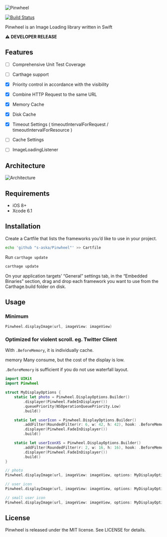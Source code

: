 ![Pinwheel](http://aska.pw/img/pinwheel.svg?2014-12-18)

[![Build Status](https://travis-ci.org/s-aska/Pinwheel.svg)](https://travis-ci.org/s-aska/Pinwheel)

Pinwheel is an Image Loading library written in Swift

:warning: **DEVELOPER RELEASE**

## Features

- [ ] Comprehensive Unit Test Coverage
- [ ] Carthage support
- [x] Priority control in accordance with the visibility
- [x] Combine HTTP Request to the same URL
- [x] Memory Cache
- [x] Disk Cache
- [x] Timeout Settings ( timeoutIntervalForRequest / timeoutIntervalForResource )
- [ ] Cache Settings
- [ ] ImageLoadingListener


## Architecture

![Architecture](http://aska.pw/img/pinwheel-architecture.svg?2014-12-23)

## Requirements

- iOS 8+
- Xcode 6.1


## Installation

Create a Cartfile that lists the frameworks you’d like to use in your project.

```bash
echo 'github "s-aska/Pinwheel"' >> Cartfile
```

Run `carthage update`

```bash
carthage update
```

On your application targets’ “General” settings tab, in the “Embedded Binaries” section, drag and drop each framework you want to use from the Carthage.build folder on disk.


## Usage

### Minimum

```swift
Pinwheel.displayImage(url, imageView: imageView)
```

### Optimized for violent scroll. eg. Twitter Client

With `.BeforeMemory`, it is individually cache.

memory Many consume, but the cost of the display is low.

`.BeforeMemory` is sufficient if you do not use waterfall layout.

```swift
import UIKit
import Pinwheel

struct MyDisplayOptions {
    static let photo = Pinwheel.DisplayOptions.Builder()
        .displayer(Pinwheel.FadeInDisplayer())
        .queuePriority(NSOperationQueuePriority.Low)
        .build()

    static let userIcon = Pinwheel.DisplayOptions.Builder()
        .addFilter(RoundedFilter(r: 6, w: 42, h: 42), hook: .BeforeMemory)
        .displayer(Pinwheel.FadeInDisplayer())
        .build()

    static let userIconXS = Pinwheel.DisplayOptions.Builder()
        .addFilter(RoundedFilter(r: 2, w: 16, h: 16), hook: .BeforeMemory)
        .displayer(Pinwheel.FadeInDisplayer())
        .build()
}

// photo
Pinwheel.displayImage(url, imageView: imageView, options: MyDisplayOptions.photo)

// user icon
Pinwheel.displayImage(url, imageView: imageView, options: MyDisplayOptions.userIcon)

// small user icon
Pinwheel.displayImage(url, imageView: imageView, options: MyDisplayOptions.userIconXS)
```


## License

Pinwheel is released under the MIT license. See LICENSE for details.
